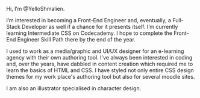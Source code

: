 Hi, I’m @YelloShmalien.

I’m interested in becoming a Front-End Engineer and, eventually, a Full-Stack Developer as well if a chance for it presents itself.
I’m currently learning Intermediate CSS on Codecademy. I hope to complete the Front-End Engineer Skill Path there by the end of the year.

I used to work as a media/graphic and UI/UX designer for an e-learning agency with their own authoring tool.
I've always been interested in coding and, over the years, have dabbled in content creation which required me to learn the basics of HTML and CSS.
I have styled not only entire CSS design themes for my work place's authoring tool but also for several moodle sites. 

I am also an illustrator specialised in character design. 

<!---
YelloShmalien/YelloShmalien is a ✨ special ✨ repository because its `README.md` (this file) appears on your GitHub profile.
You can click the Preview link to take a look at your changes.
--->
